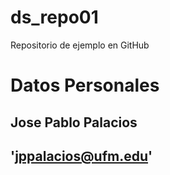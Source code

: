 # ds_repo01
Repositorio de ejemplo en GitHub
# Datos Personales
## Jose Pablo Palacios
## 'jppalacios@ufm.edu'
